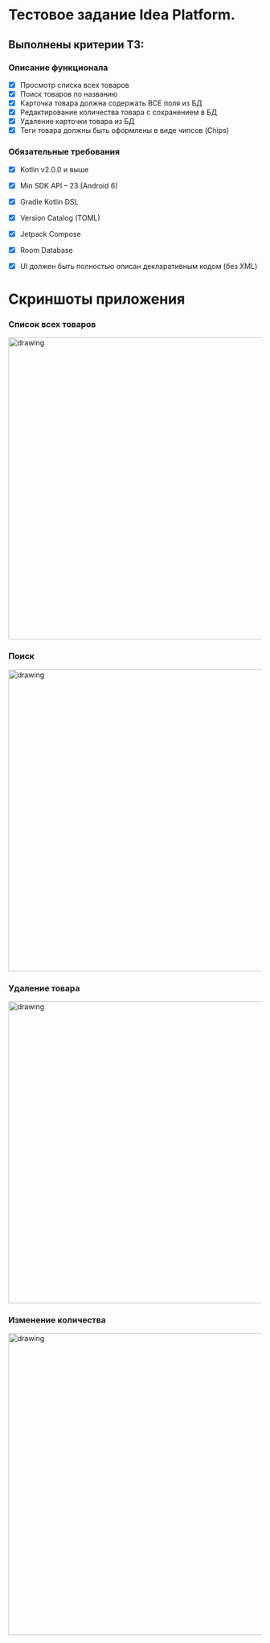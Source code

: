# Тестовое задание Idea Platform.

## Выполнены критерии ТЗ:

### Описание функционала
- [x] Просмотр списка всех товаров
- [x] Поиск товаров по названию
- [x] Карточка товара должна содержать ВСЕ поля из БД
- [x] Редактирование количества товара с сохранением в БД
- [x] Удаление карточки товара из БД
- [x] Теги товара должны быть оформлены в виде чипсов (Chips)

### Обязательные требования
- [x] Kotlin v2.0.0 и выше
- [X] Min SDK API – 23 (Android 6)
- [X] Gradle Kotlin DSL
- [X] Version Catalog (TOML)
- [X] Jetpack Compose
- [X] Room Database
- [X] UI должен быть полностью описан декларативным кодом (без XML)


# Скриншоты приложения

### Список всех товаров
<img src="https://github.com/user-attachments/assets/f34d2912-5b50-4bf4-8ef7-0f4581333b4f" alt="drawing" width="600"/>

### Поиск
<img src="https://github.com/user-attachments/assets/67696dc1-6db5-45be-9f85-7223226bd609" alt="drawing" width="600"/>

### Удаление товара
<img src="https://github.com/user-attachments/assets/7a85f0fe-6444-4daf-a5e7-b3a38eab860c" alt="drawing" width="600"/>

### Изменение количества
<img src="https://github.com/user-attachments/assets/22498966-db24-46f7-8c56-276a71fbd4e7" alt="drawing" width="600"/>
